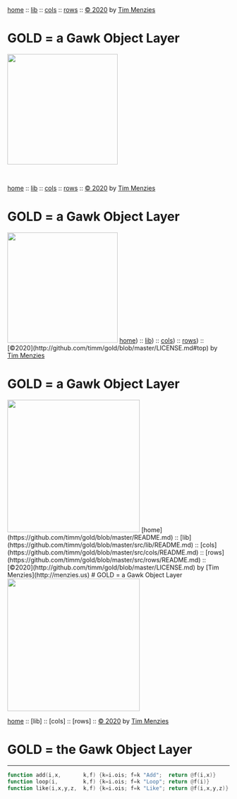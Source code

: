 <a name=top>&nbsp;<p>
<a href="https://github.com/timm/gold/blob/master/README.md#top">home</a> ::
<a href="https://github.com/timm/gold/blob/master/src/lib/README.md#top">lib</a> ::
<a href="https://github.com/timm/gold/blob/master/src/cols/README.md#top">cols</a> ::
<a href="https://github.com/timm/gold/blob/master/src/rows/README.md#top">rows</a> ::
<a href="http://github.com/timm/gold/blob/master/LICENSE.md#top">&copy;&nbsp;2020</a>&nbsp;by&nbsp;<a href="http://menzies.us">Tim&nbsp;Menzies</a>
<h1> GOLD = a Gawk Object Layer</h1>
<img width=250 src="https://raw.githubusercontent.com/timm/gold/master/etc/img/auk.png">

<a name=top>&nbsp;<p>
<a href="https://github.com/timm/gold/blob/master/README.md#top">home</a> ::
<a href="https://github.com/timm/gold/blob/master/src/lib/README.md#top">lib</a> ::
<a href="https://github.com/timm/gold/blob/master/src/cols/README.md#top">cols</a> ::
<a href="https://github.com/timm/gold/blob/master/src/rows/README.md#top">rows</a> ::
<a href="http://github.com/timm/gold/blob/master/LICENSE.md#top">&copy; 2020</a> by <a href="http://menzies.us">Tim Menzies</a>
<h1> GOLD = a Gawk Object Layer</h1>
<img width=250 src="https://raw.githubusercontent.com/timm/gold/master/etc/img/auk.png">

<a name=top>
<a href="https://github.com/timm/gold/blob/master/README.md#top">home</a>) ::
<a href="https://github.com/timm/gold/blob/master/src/lib/README.md#top">lib</a>) ::
<a href="https://github.com/timm/gold/blob/master/src/cols/README.md#top">cols</a>) ::
<a href="https://github.com/timm/gold/blob/master/src/rows/README.md#top">rows</a>) ::
[&copy;2020](http://github.com/timm/gold/blob/master/LICENSE.md#top) by <a href="http://menzies.us">Tim Menzies</a>
<h1> GOLD = a Gawk Object Layer</h1>
<img width=300 src="https://raw.githubusercontent.com/timm/gold/master/etc/img/auk.png">

<a name=top>
[home](https://github.com/timm/gold/blob/master/README.md) ::
[lib](https://github.com/timm/gold/blob/master/src/lib/README.md) ::
[cols](https://github.com/timm/gold/blob/master/src/cols/README.md) ::
[rows](https://github.com/timm/gold/blob/master/src/rows/README.md) ::
[&copy;2020](http://github.com/timm/gold/blob/master/LICENSE.md) by [Tim Menzies](http://menzies.us)
# GOLD = a Gawk Object Layer
<img  width=300 src="https://raw.githubusercontent.com/timm/gold/master/etc/img/auk.png">

[home](http://github.com/timm/gold/README.me) ::
[lib] ::
[cols] ::
[rows] ::
[&copy; 2020](http://github.com/timm/gold/LICENSE.md) by [Tim Menzies](http://menzies.us)   
# GOLD = the Gawk Object Layer
----- 

```awk
function add(i,x,       k,f) {k=i.ois; f=k "Add";  return @f(i,x)}
function loop(i,        k,f) {k=i.ois; f=k "Loop"; return @f(i)}
function like(i,x,y,z,  k,f) {k=i.ois; f=k "Like"; return @f(i,x,y,z)}
```
